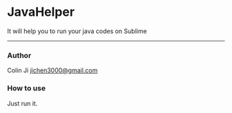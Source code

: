# JavaHelper

It will help you to run your java codes on Sublime

-----------------------

### Author

Colin Ji <jichen3000@gmail.com>


### How to use

Just run it.